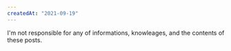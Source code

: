 ```yaml
---
createdAt: "2021-09-19"
---
```


I'm not responsible for any of informations, knowleages, and the contents of these posts.  